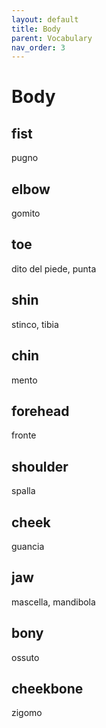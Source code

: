 ```yaml
---
layout: default
title: Body
parent: Vocabulary
nav_order: 3
---
```


# Body

## fist

pugno

## elbow

gomito

## toe

dito del piede, punta

## shin

stinco, tibia

## chin

mento

## forehead

fronte

## shoulder

spalla

## cheek

guancia

## jaw

mascella, mandibola

## bony

ossuto

## cheekbone

zigomo
